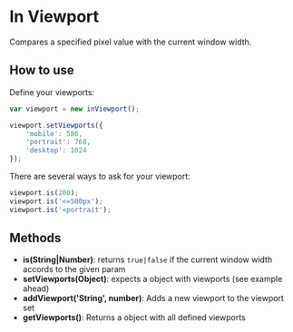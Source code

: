 # In Viewport

Compares a specified pixel value with the current window width.

## How to use

Define your viewports:

```javascript
var viewport = new inViewport();

viewport.setViewports({
    'mobile': 586,
    'portrait': 768,
    'desktop': 1024
});
```

There are several ways to ask for your viewport:

```javascript
viewport.is(200);
viewport.is('<=500px');
viewport.is('<portrait');
```

## Methods

- **is(String|Number)**: returns ``true|false`` if the current window width accords to the given param
- **setViewports(Object)**: expects a object with viewports (see example ahead)
- **addViewport('String', number)**: Adds a new viewport to the viewport set
- **getViewports()**: Returns a object with all defined viewports